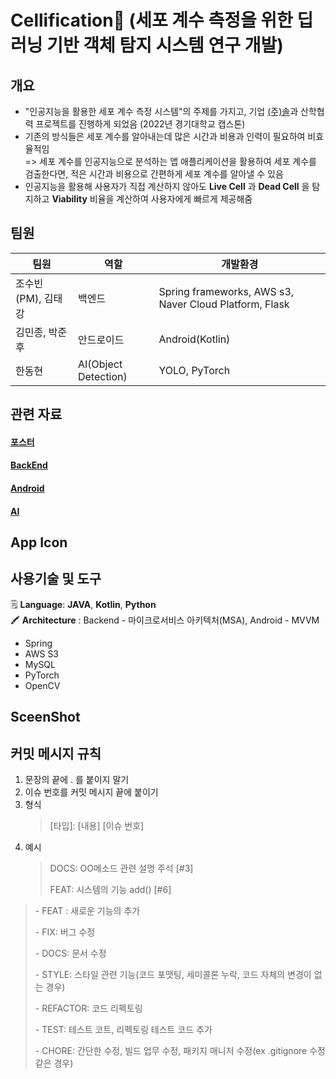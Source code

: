# Cellification🔬 (세포 계수 측정을 위한 딥러닝 기반 객체 탐지 시스템 연구 개발)
## 개요
- "인공지능을 활용한 세포 계수 측정 시스템"의 주제를 가지고, 기업 [(주)솔](https://sol.re.kr/main)과 산학협력 프로젝트를 진행하게 되었음 (2022년 경기대학교 캡스톤)
- 기존의 방식들은 세포 계수를 알아내는데 많은 시간과 비용과 인력이 필요하여 비효율적임  
  => 세포 계수를 인공지능으로 분석하는 앱 애플리케이션을 활용하여 세포 계수를 검출한다면, 적은 시간과 비용으로 간편하게 세포 계수를 알아낼 수 있음
- 인공지능을 활용해 사용자가 직접 계산하지 않아도 __Live Cell__ 과 __Dead Cell__ 을 탐지하고 __Viability__ 비율을 계산하여 사용자에게 빠르게 제공해줌 

## 팀원
| 팀원 | 역할 | 개발환경 
|-----|-----|--------
|조수빈(PM), 김태강| 백엔드 | Spring frameworks, AWS s3, Naver Cloud Platform, Flask
|김민종, 박준후| 안드로이드 | Android(Kotlin)
|한동현| AI(Object Detection) | YOLO, PyTorch

## 관련 자료
#### [포스터]()
#### [BackEnd]()
#### [Android]()
#### [AI]()

## App Icon

##  사용기술 및 도구  
🗒️ __Language__: __JAVA__, __Kotlin__, __Python__  
🖍️ __Architecture__ : Backend - 마이크로서비스 아키텍처(MSA), Android - MVVM

- Spring
- AWS S3
- MySQL
- PyTorch
- OpenCV

##  SceenShot  

## 커밋 메시지 규칙
1. 문장의 끝에 . 를 붙이지 말기
2. 이슈 번호를 커밋 메시지 끝에 붙이기
3. 형식
   > [타입]: [내용] [이슈 번호]
4. 예시
   > DOCS: OO메소드 관련 설명 주석 [#3]
   >
   > FEAT: 시스템의 기능 add() [#6]

> \- FEAT : 새로운 기능의 추가
> 
> \- FIX: 버그 수정
> 
> \- DOCS: 문서 수정
> 
> \- STYLE: 스타일 관련 기능(코드 포맷팅, 세미콜론 누락, 코드 자체의 변경이 없는 경우)
> 
> \- REFACTOR: 코드 리펙토링
> 
> \- TEST: 테스트 코트, 리펙토링 테스트 코드 추가
> 
> \- CHORE: 간단한 수정, 빌드 업무 수정, 패키지 매니저 수정(ex .gitignore 수정 같은 경우)